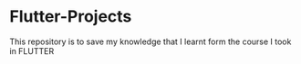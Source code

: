 # Flutter-Projects
This repository is to save my knowledge that I learnt form the course I took in FLUTTER
